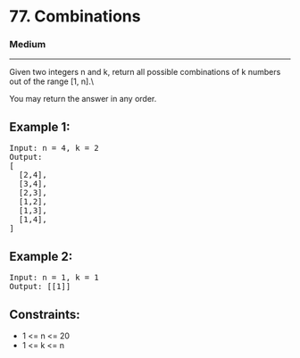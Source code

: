 # 77. Combinations

### Medium

---

Given two integers n and k, return all possible combinations of k numbers out of the range [1, n].\

You may return the answer in any order.

## Example 1:

<pre>
Input: n = 4, k = 2
Output:
[
  [2,4],
  [3,4],
  [2,3],
  [1,2],
  [1,3],
  [1,4],
]
</pre>

## Example 2:

<pre>
Input: n = 1, k = 1
Output: [[1]]
</pre>

## Constraints:

- 1 <= n <= 20
- 1 <= k <= n
